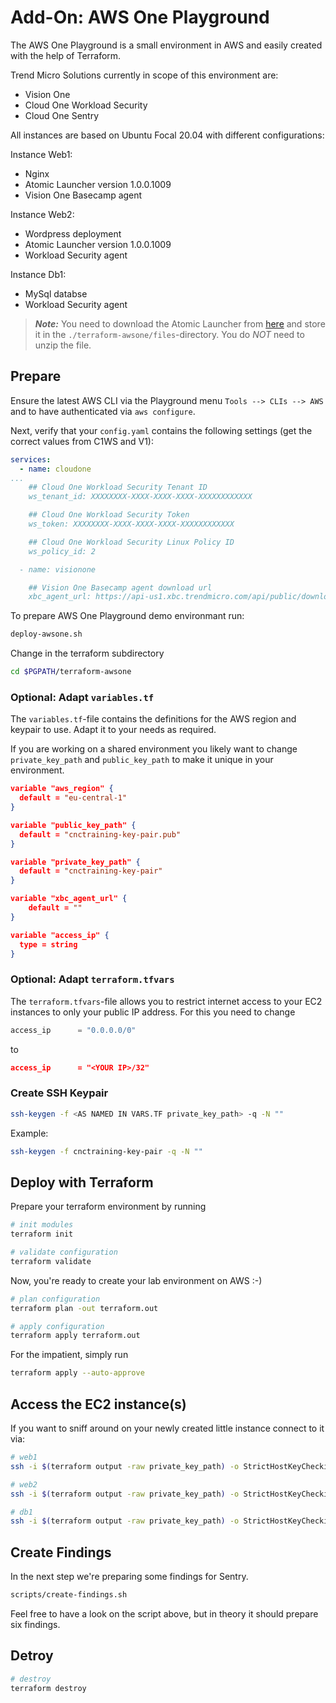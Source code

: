 # Add-On: AWS One Playground

The AWS One Playground is a small environment in AWS and easily created with the help of Terraform.

Trend Micro Solutions currently in scope of this environment are:

- Vision One
- Cloud One Workload Security
- Cloud One Sentry

All instances are based on Ubuntu Focal 20.04 with different configurations:

Instance Web1:

- Nginx
- Atomic Launcher version 1.0.0.1009
- Vision One Basecamp agent

Instance Web2:

- Wordpress deployment
- Atomic Launcher version 1.0.0.1009
- Workload Security agent

Instance Db1:

- MySql databse
- Workload Security agent

> ***Note:*** You need to download the Atomic Launcher from [here](https://powerbox-jarvis-file.trendmicro-cloud.com/SFDC/DownloadFile_iv_jarvis.php?Query=qFFk%2B1MYPMLKEci1xi14KCgv1vM3eXaXOauUOhpMNNvwnxQddJMSFOHKNsbQ9F2LoIFZHLssJibE2BTXUIDXKiZQF0H4L%2FTjVNji9DGALMQk0P9PFprMO2gOpJgGjlRqIIbkBV3SGTjY4DJVqGqoEQ%3D%3D&iv=ZDSEnjIt0ZefLf74) and store it in the `./terraform-awsone/files`-directory. You do *NOT* need to unzip the file.

## Prepare

Ensure the latest AWS CLI via the Playground menu `Tools --> CLIs --> AWS` and to have authenticated via `aws configure`.

Next, verify that your `config.yaml` contains the following settings (get the correct values from C1WS and V1):

```yaml
services:
  - name: cloudone
...
    ## Cloud One Workload Security Tenant ID
    ws_tenant_id: XXXXXXXX-XXXX-XXXX-XXXX-XXXXXXXXXXXX

    ## Cloud One Workload Security Token
    ws_token: XXXXXXXX-XXXX-XXXX-XXXX-XXXXXXXXXXXX

    ## Cloud One Workload Security Linux Policy ID
    ws_policy_id: 2

  - name: visionone

    ## Vision One Basecamp agent download url
    xbc_agent_url: https://api-us1.xbc.trendmicro.com/api/public/download_xbc_agent/v1.0/XXXXXXXX-XXXX-XXXX-XXXX-XXXXXXXXXXXX
```

To prepare AWS One Playground demo environmant run:

```sh
deploy-awsone.sh
```

Change in the terraform subdirectory

```sh
cd $PGPATH/terraform-awsone
```

### Optional: Adapt `variables.tf`

The `variables.tf`-file contains the definitions for the AWS region and keypair to use. Adapt it to your needs as required.

If you are working on a shared environment you likely want to change `private_key_path` and `public_key_path` to make it unique in your environment.

```json
variable "aws_region" {
  default = "eu-central-1"
}

variable "public_key_path" {
  default = "cnctraining-key-pair.pub"
}

variable "private_key_path" {
  default = "cnctraining-key-pair"
}

variable "xbc_agent_url" {
    default = ""
}

variable "access_ip" {
  type = string
}
```

### Optional: Adapt `terraform.tfvars`

The `terraform.tfvars`-file allows you to restrict internet access to your EC2 instances to only your public IP address. For this you need to change

```tf
access_ip      = "0.0.0.0/0"
```

to 

```json
access_ip      = "<YOUR IP>/32"
```

### Create SSH Keypair

```sh
ssh-keygen -f <AS NAMED IN VARS.TF private_key_path> -q -N ""
```

Example:

```sh
ssh-keygen -f cnctraining-key-pair -q -N ""
```

## Deploy with Terraform

Prepare your terraform environment by running

```sh
# init modules
terraform init

# validate configuration
terraform validate
```

Now, you're ready to create your lab environment on AWS :-)

```sh
# plan configuration
terraform plan -out terraform.out

# apply configuration
terraform apply terraform.out
```

For the impatient, simply run

```sh
terraform apply --auto-approve
```

## Access the EC2 instance(s)

If you want to sniff around on your newly created little instance connect to it via:

```sh
# web1
ssh -i $(terraform output -raw private_key_path) -o StrictHostKeyChecking=no ubuntu@$(terraform output -raw public_instance_ip_web1)

# web2
ssh -i $(terraform output -raw private_key_path) -o StrictHostKeyChecking=no ubuntu@$(terraform output -raw public_instance_ip_web2)

# db1
ssh -i $(terraform output -raw private_key_path) -o StrictHostKeyChecking=no ubuntu@$(terraform output -raw public_instance_ip_db1)
```

## Create Findings

In the next step we're preparing some findings for Sentry.

```sh
scripts/create-findings.sh
```

Feel free to have a look on the script above, but in theory it should prepare six findings.

## Detroy

```sh
# destroy
terraform destroy
```
